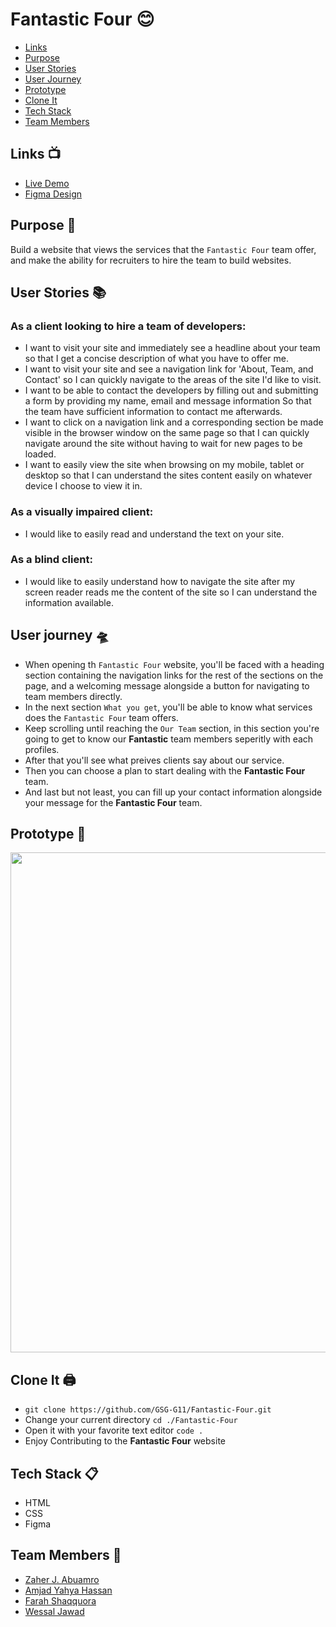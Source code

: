 # Fantastic Four 😊

- [Links](#demo)
- [Purpose](#purpose)
- [User Stories](#user-stories)
- [User Journey](#user-journey)
- [Prototype](#prototype)
- [Clone It](#clone-it)
- [Tech Stack](#tech-stack)
- [Team Members](#team-members)

## Links :tv:

- [Live Demo](https://GSG-G11.github.io/Fantastic-Four) <span id="demo"></span>
- [Figma Design](https://www.figma.com/file/OrYYJVgdRGlRB4qd8m5D39/Fantastic-Four?node-id=0%3A1)

## Purpose :pencil: <span id="purpose"></span>

Build a website that views the services that the `Fantastic Four` team offer, and make the ability for recruiters to hire the team to build websites.

## User Stories :books: <span id="user-stories"></span>

### As a client looking to hire a team of developers:

- I want to visit your site and immediately see a headline about your team so that I get a concise description of what you have to offer me.
- I want to visit your site and see a navigation link for 'About, Team, and Contact' so I can quickly navigate to the areas of the site I'd like to visit.
- I want to be able to contact the developers by filling out and submitting a form by providing my name, email and message information So that the team have sufficient information to contact me afterwards.
- I want to click on a navigation link and a corresponding section be made visible in the browser window on the same page so that I can quickly navigate around the site without having to wait for new pages to be loaded.
- I want to easily view the site when browsing on my mobile, tablet or desktop so that I can understand the sites content easily on whatever device I choose to view it in.

### As a visually impaired client:

- I would like to easily read and understand the text on your site.

### As a blind client:

- I would like to easily understand how to navigate the site after my screen reader reads me the content of the site so I can understand the information available.

## User journey 🛸 <span id="user-journey"></span>

- When opening th `Fantastic Four` website, you'll be faced with a heading section containing the navigation links for the rest of the sections on the page, and a welcoming message alongside a button for navigating to team members directly.
- In the next section `What you get`, you'll be able to know what services does the `Fantastic Four` team offers.
- Keep scrolling until reaching the `Our Team` section, in this section you're going to get to know our **Fantastic** team members seperitly with each profiles.
- After that you'll see what preives clients say about our service.
- Then you can choose a plan to start dealing with the **Fantastic Four** team.
- And last but not least, you can fill up your contact information alongside your message for the **Fantastic Four** team.

## Prototype 🤖 <span id="prototype"></span>

<div align="center">
  <img width="800" src="https://i.imgur.com/qajWJ06.jpg" />
</div>

## Clone It 🖨 <span id="clone-it"></span>

- `git clone https://github.com/GSG-G11/Fantastic-Four.git`
- Change your current directory `cd ./Fantastic-Four`
- Open it with your favorite text editor `code .`
- Enjoy Contributing to the **Fantastic Four** website

## Tech Stack :clipboard: <span id="tech-stack"></span>

- HTML
- CSS
- Figma

## Team Members :busts_in_silhouette: <span id="team-members"></span>

- [Zaher J. Abuamro](https://github.com/zaher-aa)
- [Amjad Yahya Hassan](https://github.com/amjed-98)
- [Farah Shaqquora](https://github.com/farah2003)
- [Wessal Jawad](https://github.com/WessalJawad95)
